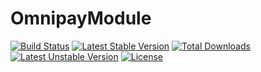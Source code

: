 OmnipayModule
=============
[![Build Status](https://travis-ci.org/ck-developer/omnipay-module.svg?branch=master)](https://travis-ci.org/ck-developer/omnipay-module) [![Latest Stable Version](https://poser.pugx.org/ck-developer/omnipay-module/v/stable)](https://packagist.org/packages/ck-developer/omnipay-module) [![Total Downloads](https://poser.pugx.org/ck-developer/omnipay-module/downloads)](https://packagist.org/packages/ck-developer/omnipay-module) [![Latest Unstable Version](https://poser.pugx.org/ck-developer/omnipay-module/v/unstable)](https://packagist.org/packages/ck-developer/omnipay-module) [![License](https://poser.pugx.org/ck-developer/omnipay-module/license)](https://packagist.org/packages/ck-developer/omnipay-module)